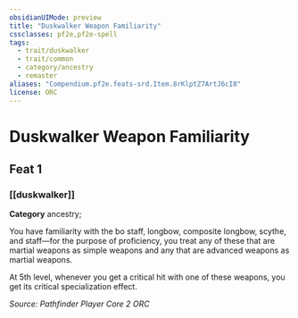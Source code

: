 ```yaml
---
obsidianUIMode: preview
title: "Duskwalker Weapon Familiarity"
cssclasses: pf2e,pf2e-spell
tags:
  - trait/duskwalker
  - trait/common
  - category/ancestry
  - remaster
aliases: "Compendium.pf2e.feats-srd.Item.8rKlptZ7ArtJ6cI8"
license: ORC
---
```

# Duskwalker Weapon Familiarity
## Feat 1
### [[duskwalker]]

**Category** ancestry; 




You have familiarity with the bo staff, longbow, composite longbow, scythe, and staff—for the purpose of proficiency, you treat any of these that are martial weapons as simple weapons and any that are advanced weapons as martial weapons.

At 5th level, whenever you get a critical hit with one of these weapons, you get its critical specialization effect.

*Source: Pathfinder Player Core 2*
*ORC*